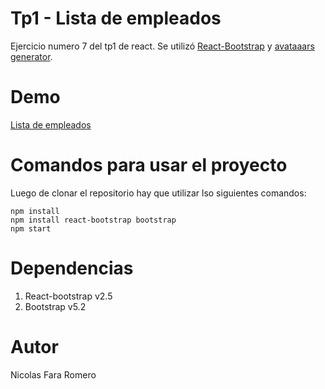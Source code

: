 # Tp1 - Lista de empleados

Ejercicio numero 7 del tp1 de react. Se utilizó [React-Bootstrap](https://react-bootstrap.github.io/) y [avataaars generator](https://getavataaars.com/).

# Demo

[Lista de empleados](https://tp1-ej7-react.netlify.app)

# Comandos para usar el proyecto

Luego de clonar el repositorio hay que utilizar lso siguientes comandos:

```
npm install
npm install react-bootstrap bootstrap
npm start 
```

# Dependencias

1. React-bootstrap v2.5
2. Bootstrap v5.2

# Autor

Nicolas Fara Romero